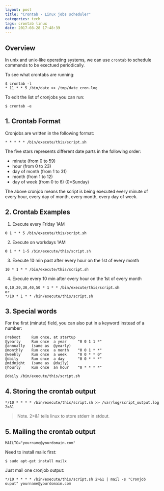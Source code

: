 ```yaml
---
layout: post
title: "Crontab - Linux jobs scheduler"
categories: tech
tags: crontab linux
date: 2017-08-28 17:48:39
---
```



## Overview

In unix and unix-like operating systems, we can use `crontab` to schedule commands to be exectued periodically.

To see what crontabs are running:

```
$ crontab -l
* 11 * * 5 /bin/date >> /tmp/date_cron.log
```

To edit the list of cronjobs you can run:

```
$ crontab -e
```

## 1. Crontab Format

Cronjobs are written in the following format:

```
* * * * * /bin/execute/this/script.sh
```

The five stars represents different date parts in the following order:

* minute (from 0 to 59)
* hour (from 0 to 23)
* day of month (from 1 to 31)
* month (from 1 to 12)
* day of week (from 0 to 6) (0=Sunday)

The above cronjob means the script is being executed every minute of every hour, every day of month, every month, every day of week.

## 2. Crontab Examples

1. Execute every Friday 1AM
```
0 1 * * 5 /bin/execute/this/script.sh
```

2. Execute on workdays 1AM
```
0 1 * * 1-5 /bin/execute/this/script.sh
```

3. Execute 10 min past after every hour on the 1st of every month
```
10 * 1 * * /bin/execute/this/script.sh
```

4. Execute every 10 min after every hour on the 1st of every month
```
0,10,20,30,40,50 * 1 * * /bin/execute/this/script.sh
or
*/10 * 1 * * /bin/execute/this/script.sh
```

## 3. Special words

For the first (minute) field, you can also put in a keyword instead of a number:

```
@reboot     Run once, at startup
@yearly     Run once  a year     "0 0 1 1 *"
@annually   (same as  @yearly)
@monthly    Run once  a month    "0 0 1 * *"
@weekly     Run once  a week     "0 0 * * 0"
@daily      Run once  a day      "0 0 * * *"
@midnight   (same as  @daily)
@hourly     Run once  an hour    "0 * * * *"
```

```
@daily /bin/execute/this/script.sh
```

## 4. Storing the crontab output

```
*/10 * * * * /bin/execute/this/script.sh >> /var/log/script_output.log 2>&1
```

> Note. 2>&1 tells linux to store stderr in stdout.

## 5. Mailing the crontab output

```
MAILTO="yourname@yourdomain.com"
```

Need to install mailx first:

```
$ sudo apt-get install mailx
```

Just mail one cronjob output:

```
*/10 * * * * /bin/execute/this/script.sh 2>&1 | mail -s "Cronjob ouput" yourname@yourdomain.com
```
